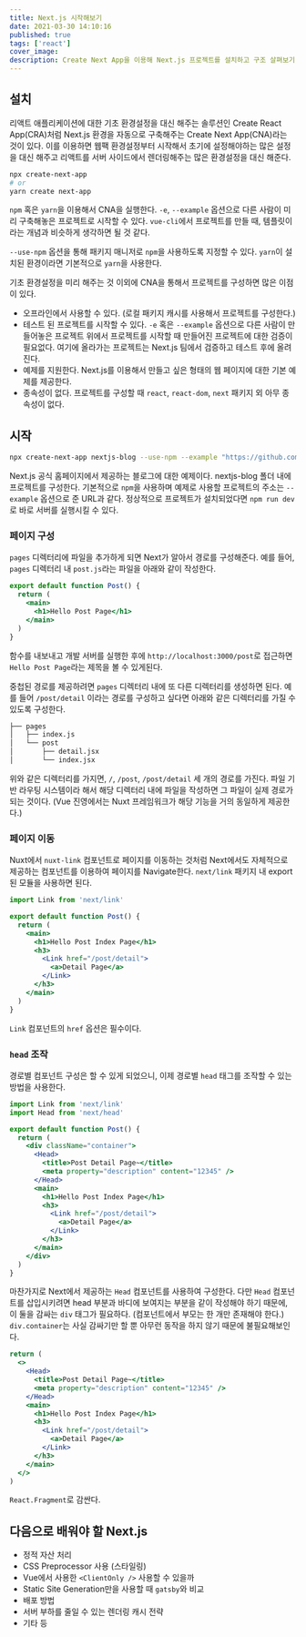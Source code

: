 ```yaml
---
title: Next.js 시작해보기
date: 2021-03-30 14:10:16
published: true
tags: ['react']
cover_image:
description: Create Next App을 이용해 Next.js 프로젝트를 설치하고 구조 살펴보기
---
```


## 설치

리액트 애플리케이션에 대한 기초 환경설정을 대신 해주는 솔루션인 Create React App(CRA)처럼 Next.js 환경을 자동으로 구축해주는 Create Next App(CNA)라는 것이 있다. 이를 이용하면 웹팩 환경설정부터 시작해서 초기에 설정해야하는 많은 설정을 대신 해주고 리액트를 서버 사이드에서 렌더링해주는 많은 환경설정을 대신 해준다.

```sh
npx create-next-app
# or
yarn create next-app
```

`npm` 혹은 `yarn`을 이용해서 CNA을 실행한다. `-e`, `--example` 옵션으로 다른 사람이 미리 구축해놓은 프로젝트로 시작할 수 있다. `vue-cli`에서 프로젝트를 만들 때, 템플릿이라는 개념과 비슷하게 생각하면 될 것 같다.

`--use-npm` 옵션을 통해 패키지 매니저로 `npm`을 사용하도록 지정할 수 있다. `yarn`이 설치된 환경이라면 기본적으로 `yarn`을 사용한다.

기초 환경설정을 미리 해주는 것 이외에 CNA을 통해서 프로젝트를 구성하면 많은 이점이 있다.

- 오프라인에서 사용할 수 있다. (로컬 패키지 캐시를 사용해서 프로젝트를 구성한다.)
- 테스트 된 프로젝트를 시작할 수 있다. `-e` 혹은 `--example` 옵션으로 다른 사람이 만들어놓은 프로젝트 위에서 프로젝트를 시작할 때 만들어진 프로젝트에 대한 검증이 필요없다. 여기에 올라가는 프로젝트는 Next.js 팀에서 검증하고 테스트 후에 올려진다.
- 예제를 지원한다. Next.js를 이용해서 만들고 싶은 형태의 웹 페이지에 대한 기본 예제를 제공한다.
- 종속성이 없다. 프로젝트를 구성할 때 `react`, `react-dom`, `next` 패키지 외 아무 종속성이 없다.

## 시작

```sh
npx create-next-app nextjs-blog --use-npm --example "https://github.com/vercel/next-learn-starter/tree/master/learn-starter"
```

Next.js 공식 홈페이지에서 제공하는 블로그에 대한 예제이다. nextjs-blog 폴더 내에 프로젝트를 구성한다. 기본적으로 `npm`을 사용하며 예제로 사용할 프로젝트의 주소는 `--example` 옵션으로 준 URL과 같다. 정상적으로 프로젝트가 설치되었다면 `npm run dev`로 바로 서버를 실행시킬 수 있다.

### 페이지 구성

`pages` 디렉터리에 파일을 추가하게 되면 Next가 알아서 경로를 구성해준다. 예를 들어, `pages` 디렉터리 내 `post.js`라는 파일을 아래와 같이 작성한다.

```jsx
export default function Post() {
  return (
    <main>
      <h1>Hello Post Page</h1>
    </main>
  )
}
```

함수를 내보내고 개발 서버를 실행한 후에 `http://localhost:3000/post`로 접근하면 `Hello Post Page`라는 제목을 볼 수 있게된다.

중첩된 경로를 제공하려면 `pages` 디렉터리 내에 또 다른 디렉터리를 생성하면 된다. 예를 들어 `/post/detail` 이라는 경로를 구성하고 싶다면 아래와 같은 디렉터리를 가질 수 있도록 구성한다.

```sh
├── pages
│   ├── index.js
│   └── post
│       ├── detail.jsx
│       └── index.jsx
```

위와 같은 디렉터리를 가지면, `/`, `/post`, `/post/detail` 세 개의 경로를 가진다. 파일 기반 라우팅 시스템이라 해서 해당 디렉터리 내에 파일을 작성하면 그 파일이 실제 경로가 되는 것이다. (Vue 진영에서는 Nuxt 프레임워크가 해당 기능을 거의 동일하게 제공한다.)

### 페이지 이동

Nuxt에서 `nuxt-link` 컴포넌트로 페이지를 이동하는 것처럼 Next에서도 자체적으로 제공하는 컴포넌트를 이용하여 페이지를 Navigate한다. `next/link` 패키지 내 export 된 모듈을 사용하면 된다.

```jsx
import Link from 'next/link'

export default function Post() {
  return (
    <main>
      <h1>Hello Post Index Page</h1>
      <h3>
        <Link href="/post/detail">
          <a>Detail Page</a>
        </Link>
      </h3>
    </main>
  )
}
```

`Link` 컴포넌트의 `href` 옵션은 필수이다.

### `head` 조작

경로별 컴포넌트 구성은 할 수 있게 되었으니, 이제 경로별 `head` 태그를 조작할 수 있는 방법을 사용한다.

```jsx
import Link from 'next/link'
import Head from 'next/head'

export default function Post() {
  return (
    <div className="container">
      <Head>
        <title>Post Detail Page~</title>
        <meta property="description" content="12345" />
      </Head>
      <main>
        <h1>Hello Post Index Page</h1>
        <h3>
          <Link href="/post/detail">
            <a>Detail Page</a>
          </Link>
        </h3>
      </main>
    </div>
  )
}
```

마찬가지로 Next에서 제공하는 `Head` 컴포넌트를 사용하여 구성한다. 다만 `Head` 컴포넌트를 삽입시키려면 head 부분과 바디에 보여지는 부분을 같이 작성해야 하기 때문에, 이 둘을 감싸는 `div` 태그가 필요하다. (컴포넌트에서 부모는 한 개만 존재해야 한다.) `div.container`는 사실 감싸기만 할 뿐 아무런 동작을 하지 않기 때문에 불필요해보인다.

```jsx
return (
  <>
    <Head>
      <title>Post Detail Page~</title>
      <meta property="description" content="12345" />
    </Head>
    <main>
      <h1>Hello Post Index Page</h1>
      <h3>
        <Link href="/post/detail">
          <a>Detail Page</a>
        </Link>
      </h3>
    </main>
  </>
)
```

`React.Fragment`로 감싼다.

## 다음으로 배워야 할 Next.js

- 정적 자산 처리
- CSS Preprocessor 사용 (스타일링)
- Vue에서 사용한 `<ClientOnly />` 사용할 수 있을까
- Static Site Generation만을 사용할 때 `gatsby`와 비교
- 배포 방법
- 서버 부하를 줄일 수 있는 렌더링 캐시 전략
- 기타 등
